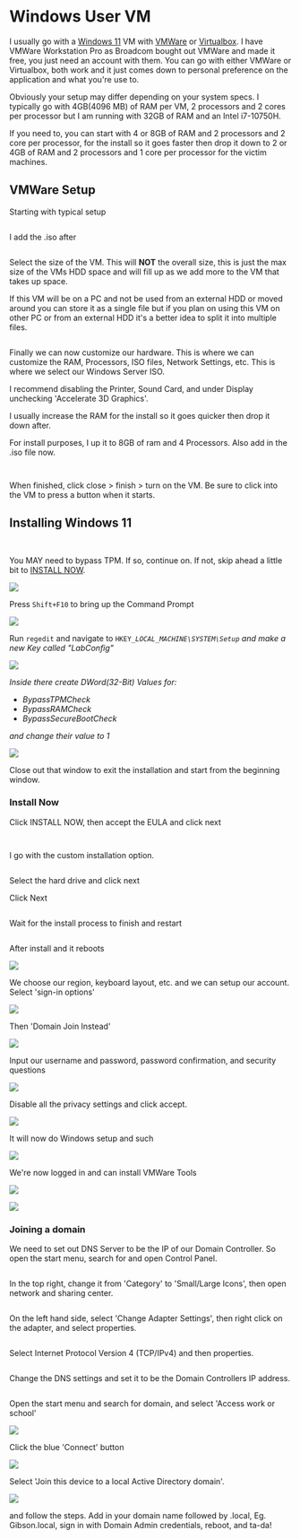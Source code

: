 # Windows User VM

I usually go with a [Windows 11](https://www.microsoft.com/en-us/evalcenter/evaluate-windows-11-enterprise) VM with [VMWare](https://support.broadcom.com/group/ecx/productdownloads?subfamily=VMware+Workstation+Pro) or [Virtualbox](https://www.virtualbox.org/). I have VMWare Workstation Pro as Broadcom bought out VMWare and made it free, you just need an account with them. You can go with either VMWare or Virtualbox, both work and it just comes down to personal preference on the application and what you're use to.

Obviously your setup may differ depending on your system specs. I typically go with 4GB(4096 MB) of RAM per VM, 2 processors and 2 cores per processor but I am running with 32GB of RAM and an Intel i7-10750H.

If you need to, you can start with 4 or 8GB of RAM and 2 processors and 2 core per processor, for the install so it goes faster then drop it down to 2 or 4GB of RAM and 2 processors and 1 core per processor for the victim machines.

## VMWare Setup

Starting with typical setup

<figure><img src="https://cybersec.th4ntis.com/~gitbook/image?url=https%3A%2F%2F667808901-files.gitbook.io%2F%7E%2Ffiles%2Fv0%2Fb%2Fgitbook-x-prod.appspot.com%2Fo%2Fspaces%252FTdW22AGCceN8oUXfdlKI%252Fuploads%252FsnQye1BjFW53yx8blAvF%252Fimage.png%3Falt%3Dmedia%26token%3D2b443419-09d7-4e80-b3fe-69c62291eb01&#x26;width=768&#x26;dpr=4&#x26;quality=100&#x26;sign=ebd1da4a&#x26;sv=2" alt=""><figcaption></figcaption></figure>

I add the .iso after

<figure><img src="../../.gitbook/assets/image (1).avif" alt=""><figcaption></figcaption></figure>



Select the size of the VM. This will **NOT** the overall size, this is just the max size of the VMs HDD space and will fill up as we add more to the VM that takes up space.

If this VM will be on a PC and not be used from an external HDD or moved around you can store it as a single file but if you plan on using this VM on other PC or from an external HDD it's a better idea to split it into multiple files.

<figure><img src="../../.gitbook/assets/image (3).avif" alt=""><figcaption></figcaption></figure>

Finally we can now customize our hardware. This is where we can customize the RAM, Processors, ISO files, Network Settings, etc. This is where we select our Windows Server ISO.

I recommend disabling the Printer, Sound Card, and under Display unchecking 'Accelerate 3D Graphics'.

I usually increase the RAM for the install so it goes quicker then drop it down after.

For install purposes, I up it to 8GB of ram and 4 Processors. Also add in the .iso file now.

<figure><img src="https://cybersec.th4ntis.com/~gitbook/image?url=https%3A%2F%2F667808901-files.gitbook.io%2F%7E%2Ffiles%2Fv0%2Fb%2Fgitbook-x-prod.appspot.com%2Fo%2Fspaces%252FTdW22AGCceN8oUXfdlKI%252Fuploads%252F5Uqo0wIHz0nrjvfdV9EZ%252Fimage.png%3Falt%3Dmedia%26token%3Dd79f9af0-7219-4f27-a44b-a2a79d8845ca&#x26;width=768&#x26;dpr=4&#x26;quality=100&#x26;sign=6b4fe7f6&#x26;sv=2" alt=""><figcaption></figcaption></figure>

<figure><img src="../../.gitbook/assets/image (4).avif" alt=""><figcaption></figcaption></figure>



When finished, click close > finish > turn on the VM. Be sure to click into the VM to press a button when it starts.

## Installing Windows 11

<figure><img src="../../.gitbook/assets/image (5).avif" alt=""><figcaption></figcaption></figure>

<figure><img src="../../.gitbook/assets/image (6).avif" alt=""><figcaption></figcaption></figure>

You MAY need to bypass TPM. If so, continue on. If not, skip ahead a little bit to [INSTALL NOW](windows-user-vm.md#install-now).

![](<../../.gitbook/assets/image (548).png>)

Press `Shift+F10` to bring up the Command Prompt

![](<../../.gitbook/assets/image (712).png>)

Run `regedit` and navigate to `HKEY_`_`LOCAL_MACHINE\SYSTEM\Setup` and make a new Key called "LabConfig"_

![](<../../.gitbook/assets/image (745).png>)

_Inside there create DWord(32-Bit) Values for:_

* _BypassTPMCheck_
* _BypassRAMCheck_
* _BypassSecureBootCheck_

_and change their value to 1_

![](<../../.gitbook/assets/image (713).png>)

Close out that window to exit the installation and start from the beginning window.

### Install Now

Click INSTALL NOW, then accept the EULA and click next

<figure><img src="../../.gitbook/assets/image (7).avif" alt=""><figcaption></figcaption></figure>

<figure><img src="../../.gitbook/assets/image (8).avif" alt=""><figcaption></figcaption></figure>

I go with the custom installation option.

<figure><img src="https://cybersec.th4ntis.com/~gitbook/image?url=https%3A%2F%2F667808901-files.gitbook.io%2F%7E%2Ffiles%2Fv0%2Fb%2Fgitbook-x-prod.appspot.com%2Fo%2Fspaces%252FTdW22AGCceN8oUXfdlKI%252Fuploads%252FqbLVgMtuGMWVbf0sbv7J%252Fimage.png%3Falt%3Dmedia%26token%3D831bd2a6-fec9-4cb3-92b6-4ce38873096e&#x26;width=768&#x26;dpr=4&#x26;quality=100&#x26;sign=c15f4953&#x26;sv=2" alt=""><figcaption></figcaption></figure>

Select the hard drive and click next

Click Next

<figure><img src="../../.gitbook/assets/image (9).avif" alt=""><figcaption></figcaption></figure>

Wait for the install process to finish and restart

<figure><img src="../../.gitbook/assets/image (10).avif" alt=""><figcaption></figcaption></figure>

After install and it reboots&#x20;

![](<../../.gitbook/assets/image (779).png>)

We choose our region, keyboard layout, etc. and we can setup our account. Select 'sign-in options'

![](<../../.gitbook/assets/image (242).png>)

Then 'Domain Join Instead'

![](<../../.gitbook/assets/image (390).png>)

Input our username and password, password confirmation, and security questions

![](<../../.gitbook/assets/image (462).png>)

Disable all the privacy settings and click accept.

![](<../../.gitbook/assets/image (290).png>)

It will now do Windows setup and such

![](<../../.gitbook/assets/image (768).png>)

We're now logged in and can install VMWare Tools

![](<../../.gitbook/assets/image (346).png>)

![](<../../.gitbook/assets/image (454).png>)

### Joining a domain

We need to set out DNS Server to be the IP of our Domain Controller. So open the start menu, search for and open Control Panel.

<figure><img src="../../.gitbook/assets/image.png" alt=""><figcaption></figcaption></figure>

In the top right, change it from 'Category' to 'Small/Large Icons', then open network and sharing center.

<figure><img src="../../.gitbook/assets/image (1).png" alt=""><figcaption></figcaption></figure>

On the left hand side, select 'Change Adapter Settings', then right click on the adapter, and select properties.

<figure><img src="../../.gitbook/assets/image (2).png" alt=""><figcaption></figcaption></figure>

Select Internet Protocol Version 4 (TCP/IPv4) and then properties.

<figure><img src="../../.gitbook/assets/image (3).png" alt=""><figcaption></figcaption></figure>

Change the DNS settings and set it to be the Domain Controllers IP address.

<figure><img src="../../.gitbook/assets/image (4).png" alt=""><figcaption></figcaption></figure>

Open the start menu and search for domain, and select 'Access work or school'

![](<../../.gitbook/assets/image (359).png>)

Click the blue 'Connect' button

![](<../../.gitbook/assets/image (546).png>)

Select 'Join this device to a local Active Directory domain'.

![](<../../.gitbook/assets/image (198).png>)

and follow the steps. Add in your domain name followed by .local, Eg. Gibson.local, sign in with Domain Admin credentials, reboot, and ta-da!
